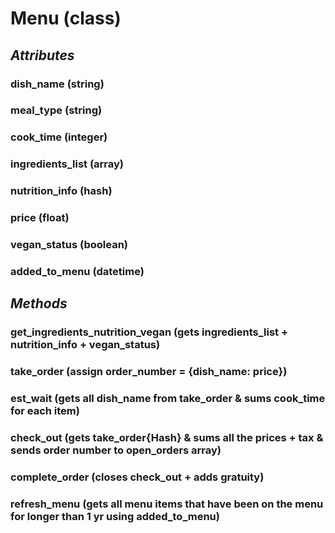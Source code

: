 # **Menu (class)**

## _**Attributes**_

### dish_name (string)
### meal_type (string)
### cook_time (integer)
### ingredients_list (array)
### nutrition_info (hash)
### price (float)
### vegan_status (boolean)
### added_to_menu (datetime)

## _**Methods**_

### get_ingredients_nutrition_vegan (gets ingredients_list + nutrition_info + vegan_status)
### take_order (assign order_number = {dish_name: price})
### est_wait (gets all dish_name from take_order & sums cook_time for each item)
### check_out (gets take_order{Hash} & sums all the prices + tax & sends order number to open_orders array)
### complete_order (closes check_out + adds gratuity)
### refresh_menu (gets all menu items that have been on the menu for longer than 1 yr using added_to_menu)
